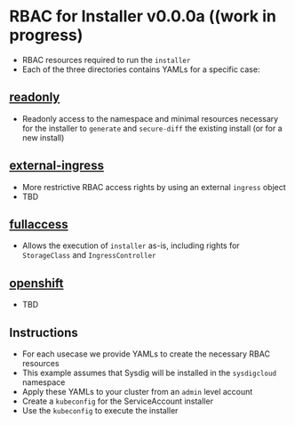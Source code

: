 # RBAC for Installer v0.0.0a ((work in progress) 

- RBAC resources required to run the `installer`
- Each of the three directories contains YAMLs for a specific case:

## [readonly](readonly)
- Readonly access to the namespace and minimal resources necessary for the installer to `generate` and `secure-diff` the existing install (or for a new install)

## [external-ingress](external-ingress)
- More restrictive RBAC access rights by using an external `ingress` object
- TBD
  
## [fullaccess](fullaccess)
- Allows the execution of `installer` as-is, including rights for `StorageClass` and `IngressController`

## [openshift](openshift)
- TBD

## Instructions

- For each usecase we provide YAMLs to create the necessary RBAC resources
- This example assumes that Sysdig will be installed in the `sysdigcloud` namespace
- Apply these YAMLs to your cluster from an `admin` level account
- Create a `kubeconfig` for the ServiceAccount installer
- Use the `kubeconfig` to execute the installer
